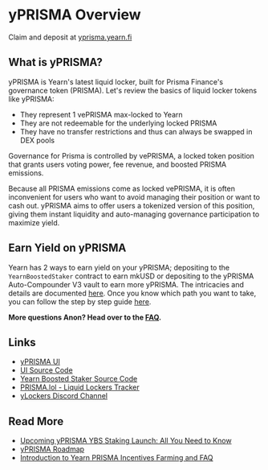 # yPRISMA Overview

Claim and deposit at [yprisma.yearn.fi](https://yprisma.yearn.fi)

## What is yPRISMA?

yPRISMA is Yearn's latest liquid locker, built for Prisma Finance's governance token (PRISMA). Let's review the basics of liquid locker tokens like yPRISMA:

- They represent 1 vePRISMA max-locked to Yearn
- They are not redeemable for the underlying locked PRISMA
- They have no transfer restrictions and thus can always be swapped in DEX pools

Governance for Prisma is controlled by vePRISMA, a locked token position that grants users voting power, fee revenue, and boosted PRISMA emissions.

Because all PRISMA emissions come as locked vePRISMA, it is often inconvenient for users who want to avoid managing their position or want to cash out. yPRISMA aims to offer users a tokenized version of this position, giving them instant liquidity and auto-managing governance participation to maximize yield.

## Earn Yield on yPRISMA

Yearn has 2 ways to earn yield on your yPRISMA; depositing to the `YearnBoostedStaker` contract to earn mkUSD or depositing to the yPRISMA Auto-Compounder V3 vault to earn more yPRISMA. The intricacies and details are documented [here](../overview#earning-yield-with-ylockers). Once you know which path you want to take, you can follow the step by step guide [here](yprisma-guide.md).

**More questions Anon? Head over to the [FAQ](yprisma-faq.md).**

## Links

- [yPRISMA UI](https://yprisma.yearn.fi/)
- [UI Source Code](https://github.com/MarcoWorms/ylockers-ui)
- [Yearn Boosted Staker Source Code](https://github.com/yearn/yearn-boosted-staker)
- [PRISMA.lol - Liquid Lockers Tracker](https://www.prisma.lol/)
- [yLockers Discord Channel](https://discord.com/channels/734804446353031319/1186417376275730552)

## Read More

- [Upcoming yPRISMA YBS Staking Launch: All You Need to Know](https://blog.yearn.fi/ybs-yprisma-launch)
- [yPRISMA Roadmap](https://medium.com/iearn/yprisma-roadmap-8fb3e2376594)
- [Introduction to Yearn PRISMA Incentives Farming and FAQ](https://docs.yearn.finance/getting-started/products/ylockers/yprisma/farming)
